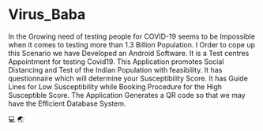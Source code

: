 # Virus_Baba
In the Growing need of testing people for COVID-19 seems to be Impossible when it comes to testing more than 1.3 Billion Population.
I Order to cope up this Scenario we have Developed an Android Software. It is a Test centres Appointment  for testing Covid19.
This Application promotes Social Distancing and Test of the Indian Population with feasibility.
It has questionnaire which will determine your Susceptibility Score. 
It has Guide Lines for Low Susceptibility while Booking Procedure for the High Susceptible Score. 
The Application Generates a QR code so that we may have the Efficient Database System.


:computer: :earth_asia:
